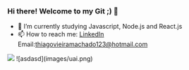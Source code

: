 ### Hi there! Welcome to my Git ;) 👋


- 🌱 I’m currently studying Javascript, Node.js and React.js
- 📫 How to reach me: [LinkedIn](https://www.linkedin.com/in/thiagomvm/) Email:thiagovieiramachado123@hotmail.com

<img src='images/uai.png' >
![asdasd](images/uai.png)

